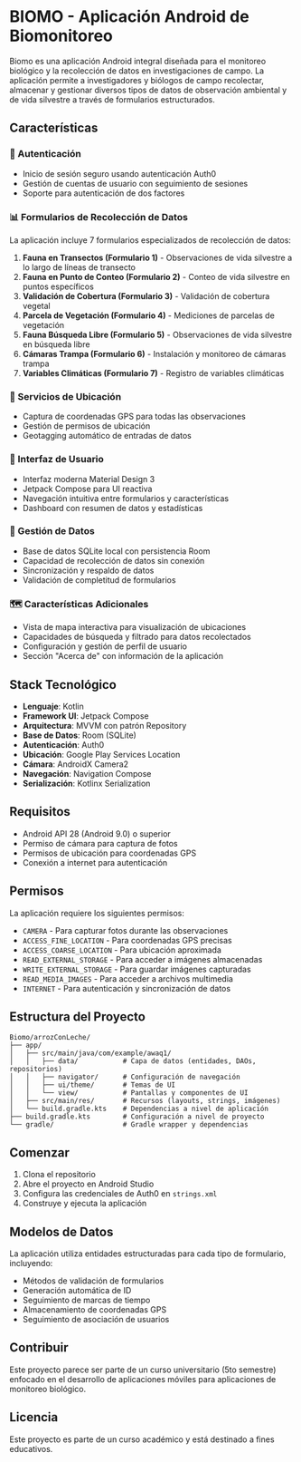 # BIOMO - Aplicación Android de Biomonitoreo

Biomo es una aplicación Android integral diseñada para el monitoreo biológico y la recolección de datos en investigaciones de campo. La aplicación permite a investigadores y biólogos de campo recolectar, almacenar y gestionar diversos tipos de datos de observación ambiental y de vida silvestre a través de formularios estructurados.

## Características

### 🔐 Autenticación
- Inicio de sesión seguro usando autenticación Auth0
- Gestión de cuentas de usuario con seguimiento de sesiones
- Soporte para autenticación de dos factores

### 📊 Formularios de Recolección de Datos
La aplicación incluye 7 formularios especializados de recolección de datos:

1. **Fauna en Transectos (Formulario 1)** - Observaciones de vida silvestre a lo largo de líneas de transecto
2. **Fauna en Punto de Conteo (Formulario 2)** - Conteo de vida silvestre en puntos específicos
3. **Validación de Cobertura (Formulario 3)** - Validación de cobertura vegetal
4. **Parcela de Vegetación (Formulario 4)** - Mediciones de parcelas de vegetación
5. **Fauna Búsqueda Libre (Formulario 5)** - Observaciones de vida silvestre en búsqueda libre
6. **Cámaras Trampa (Formulario 6)** - Instalación y monitoreo de cámaras trampa
7. **Variables Climáticas (Formulario 7)** - Registro de variables climáticas

### 📍 Servicios de Ubicación
- Captura de coordenadas GPS para todas las observaciones
- Gestión de permisos de ubicación
- Geotagging automático de entradas de datos

### 📱 Interfaz de Usuario
- Interfaz moderna Material Design 3
- Jetpack Compose para UI reactiva
- Navegación intuitiva entre formularios y características
- Dashboard con resumen de datos y estadísticas

### 💾 Gestión de Datos
- Base de datos SQLite local con persistencia Room
- Capacidad de recolección de datos sin conexión
- Sincronización y respaldo de datos
- Validación de completitud de formularios

### 🗺️ Características Adicionales
- Vista de mapa interactiva para visualización de ubicaciones
- Capacidades de búsqueda y filtrado para datos recolectados
- Configuración y gestión de perfil de usuario
- Sección "Acerca de" con información de la aplicación

## Stack Tecnológico

- **Lenguaje**: Kotlin
- **Framework UI**: Jetpack Compose
- **Arquitectura**: MVVM con patrón Repository
- **Base de Datos**: Room (SQLite)
- **Autenticación**: Auth0
- **Ubicación**: Google Play Services Location
- **Cámara**: AndroidX Camera2
- **Navegación**: Navigation Compose
- **Serialización**: Kotlinx Serialization

## Requisitos

- Android API 28 (Android 9.0) o superior
- Permiso de cámara para captura de fotos
- Permisos de ubicación para coordenadas GPS
- Conexión a internet para autenticación

## Permisos

La aplicación requiere los siguientes permisos:
- `CAMERA` - Para capturar fotos durante las observaciones
- `ACCESS_FINE_LOCATION` - Para coordenadas GPS precisas
- `ACCESS_COARSE_LOCATION` - Para ubicación aproximada
- `READ_EXTERNAL_STORAGE` - Para acceder a imágenes almacenadas
- `WRITE_EXTERNAL_STORAGE` - Para guardar imágenes capturadas
- `READ_MEDIA_IMAGES` - Para acceder a archivos multimedia
- `INTERNET` - Para autenticación y sincronización de datos

## Estructura del Proyecto

```
Biomo/arrozConLeche/
├── app/
│   ├── src/main/java/com/example/awaq1/
│   │   ├── data/           # Capa de datos (entidades, DAOs, repositorios)
│   │   ├── navigator/      # Configuración de navegación
│   │   ├── ui/theme/       # Temas de UI
│   │   └── view/           # Pantallas y componentes de UI
│   ├── src/main/res/       # Recursos (layouts, strings, imágenes)
│   └── build.gradle.kts    # Dependencias a nivel de aplicación
├── build.gradle.kts        # Configuración a nivel de proyecto
└── gradle/                 # Gradle wrapper y dependencias
```

## Comenzar

1. Clona el repositorio
2. Abre el proyecto en Android Studio
3. Configura las credenciales de Auth0 en `strings.xml`
4. Construye y ejecuta la aplicación

## Modelos de Datos

La aplicación utiliza entidades estructuradas para cada tipo de formulario, incluyendo:
- Métodos de validación de formularios
- Generación automática de ID
- Seguimiento de marcas de tiempo
- Almacenamiento de coordenadas GPS
- Seguimiento de asociación de usuarios

## Contribuir

Este proyecto parece ser parte de un curso universitario (5to semestre) enfocado en el desarrollo de aplicaciones móviles para aplicaciones de monitoreo biológico.

## Licencia

Este proyecto es parte de un curso académico y está destinado a fines educativos.